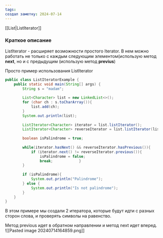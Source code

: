 ```yaml
---
tags: 
создал заметку: 2024-07-14
---
```

[[List|ListIterator]]

### Краткое описание
ListIterator - расширяет возможности простого Iterator. В нем можно работать не только с каждым следующим элементом(использую метод **next**, но и с предыдущим (использую метод **previus**)


Просто пример использования ListIterator
```Java
public class ListIteratorExample {  
    public static void main(String[] args) {  
        String s = "madam";  
  
        List<Character> list = new LinkedList<>();  
        for (char ch : s.toCharArray()){  
            list.add(ch);  
        }  
        System.out.println(list);  
  
        ListIterator<Character> iterator = list.listIterator();  
        ListIterator<Character> reverseIterator = list.listIterator(list.size());  
  
        boolean isPalindrome = true;  
  
        while(iterator.hasNext() && reverseIterator.hasPrevious()){  
            if (iterator.next() != reverseIterator.previous()){  
                isPalindrome = false;  
                break;            }  
        }  
  
        if (isPalindrome){  
            System.out.println("Palindrome");  
        } else {  
            System.out.println("Is not palindrome");  
        }  
    }  
}
```

В этом примере мы создали 2 итератора, которые будут идти с разных сторон слова, и проверять символы на равенство. 

Метод previous идет в обратном направлении и метод next идет вперед.
![[Pasted image 20240714164859.png]]


